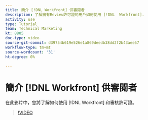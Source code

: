 ```yaml
---
title: 簡介 [!DNL Workfront] 供審閱者
description: 了解擁有Review許可證的用戶如何使用 [!DNL  Workfront].
activity: use
type: Tutorial
team: Technical Marketing
kt: 8805
doc-type: video
source-git-commit: d39754b619e526e1a869deedb38dd2f2b43aee57
workflow-type: tm+mt
source-wordcount: '31'
ht-degree: 0%

---
```


# 簡介 [!DNL Workfront] 供審閱者

在此影片中，您將了解如何使用 [!DNL  Workfront] 和審核許可證。

>[!VIDEO](https://video.tv.adobe.com/v/335106/?quality=12)
